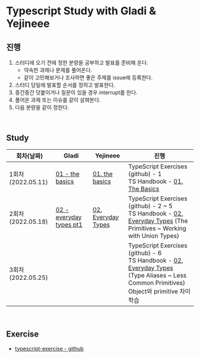 # Typescript Study with Gladi & Yejineee

## 진행

1. 스터디에 오기 전에 정한 분량을 공부하고 발표를 준비해 온다. 
    - 약속한 과제나 문제를 풀어온다.
    - 같이 고민해보거나 조사하면 좋은 주제를 issue에 등록한다.
2. 스터디 당일에 발표할 순서를 정하고 발표한다.
3. 중간중간 덧붙이거나 질문이 있을 경우 interrupt를 한다.
4. 풀어온 과제 또는 이슈를 같이 살펴본다.
5. 다음 분량을 같이 정한다.
<br/>

## Study

| 회차(날짜) | Gladi | Yejineee | 진행 | 
| -------- | -------- | -------- | ----|
| 1회차(2022.05.11)     |[01 - the basics](https://github.com/yejineee/typescript-study/blob/main/documentation/handbook/01_the_basics_gladi.md) |   [01. the basics](documentation/handbook/01.the-basics_yejineee.md)   |  TypeScript Exercises (github) - 1 <br/> TS Handbook - [01. The Basics](https://www.typescriptlang.org/docs/handbook/2/basic-types.html)     |
| 2회차(2022.05.18)   |   [02 - everyday types pt1](https://github.com/jongeunk0613/book-study/blob/master/TypeScript%20-%20Documentation/2_Every_Types_pt1.md)      |    [02. Everyday Types](documentation/handbook/02.everyday-types_yejineee.md)   |  TypeScript Exercises (github) - 2 ~ 5 <br/> TS Handbook - [02. Everyday Types](https://www.typescriptlang.org/docs/handbook/2/everyday-types.html) (The Primitives ~ Working with Union Types) |
| 3회차(2022.05.25)   |       |       |  TypeScript Exercises (github) - 6 <br/> TS Handbook - [02. Everyday Types](https://www.typescriptlang.org/docs/handbook/2/everyday-types.html)  (Type Aliases ~ Less Common Primitives) Object와 primitive 차이 학습 |
<br/>

## Exercise

- [typescript-exercise - github](https://github.com/yejineee/typescript-study/issues?q=is%3Aopen+is%3Aissue+label%3ATS-Exercise)


